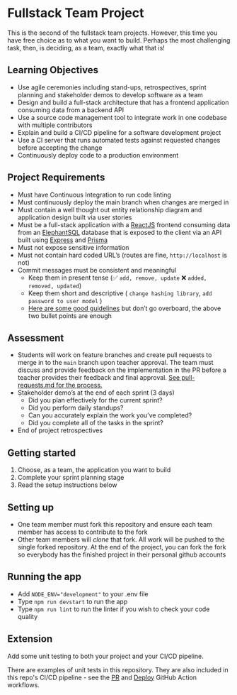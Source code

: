 # Fullstack Team Project

This is the second of the fullstack team projects. However, this time you have free choice as to what you want to build. Perhaps the most challenging task, then, is deciding, as a team, exactly what that is!

## Learning Objectives

- Use agile ceremonies including stand-ups, retrospectives, sprint planning and stakeholder demos to develop software as a team
- Design and build a full-stack architecture that has a frontend application consuming data from a backend API
- Use a source code management tool to integrate work in one codebase with multiple contributors
- Explain and build a CI/CD pipeline for a software development project
- Use a CI server that runs automated tests against requested changes before accepting the change
- Continuously deploy code to a production environment 

## Project Requirements

- Must have Continuous Integration to run code linting
- Must continuously deploy the main branch when changes are merged in
- Must contain a well thought out entity relationship diagram and application design built via user stories
- Must be a full-stack application with a [ReactJS](https://reactjs.org/) frontend consuming data from an [ElephantSQL](https://www.elephantsql.com/) database that is exposed to the client via an API built using [Express](https://expressjs.com/) and [Prisma](https://www.prisma.io/)
- Must not expose sensitive information
- Must not contain hard coded URL’s (routes are fine, `http://localhost` is not)
- Commit messages must be consistent and meaningful
  - Keep them in present tense (✅ `add, remove, update` ❌ `added, removed, updated`)
  - Keep them short and descriptive ( `change hashing library`, `add password to user model` )
  - [Here are some good guidelines](https://reflectoring.io/meaningful-commit-messages/) but don’t go overboard, the above two bullet points are enough

## Assessment

- Students will work on feature branches and create pull requests to merge in to the `main` branch upon teacher approval. The team must discuss and provide feedback on the implementation in the PR before a teacher provides their feedback and final approval. [See pull-requests.md for the process.](./PR-PROCESS.md)
- Stakeholder demo’s at the end of each sprint (3 days)
  - Did you plan effectively for the current sprint?
  - Did you perform daily standups?
  - Can you accurately explain the work you’ve completed?
  - Did you complete all of the tasks in the sprint?
- End of project retrospectives

## Getting started

1. Choose, as a team, the application you want to build
2. Complete your sprint planning stage
3. Read the setup instructions below

## Setting up

- One team member must fork this repository and ensure each team member has access to contribute to the fork
- Other team members will *clone* that fork. All work will be pushed to the single forked repository. At the end of the project, you can fork the fork so everybody has the finished project in their personal github accounts

## Running the app

- Add `NODE_ENV="development"` to your .env file
- Type `npm run devstart` to run the app
- Type `npm run lint` to run the linter if you wish to check your code quality

## Extension

Add some unit testing to both your project and your CI/CD pipeline.

There are examples of unit tests in this repository. They are also included in this repo's CI/CD pipeline - see the [PR](.github/workflows/pull_request.yml) and [Deploy](.github/workflows/main.yml) GitHub Action workflows.
